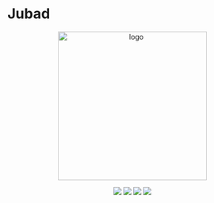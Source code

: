 # Jubad
<p align="center">
<img align="center" width="300" alt="logo" src="https://github.com/objectspread/jubad/assets/44036979/916fe7b1-42fb-4af1-9e0b-4a7a064c243c">
</p>

<div align=center>
<a href="https://codeclimate.com/github/objectspread/jubad/maintainability"><img src="https://api.codeclimate.com/v1/badges/2e9dc53ec2d03466e781/maintainability" /></a>
<a href="https://codeclimate.com/github/objectspread/jubad/test_coverage"><img src="https://api.codeclimate.com/v1/badges/2e9dc53ec2d03466e781/test_coverage" /></a>
<a href="https://opensource.org/licenses/Apache-2.0"><img src="https://img.shields.io/badge/License-Apache_2.0-blue.svg"></a>
<a href="https://discord.gg/[wsaSkQTdgq](https://discord.gg/8yyz3cAa)"><img src="https://img.shields.io/badge/discord-join-7289DA.svg?logo=discord&longCache=true&style=flat" /></a>
</div>


<br>
